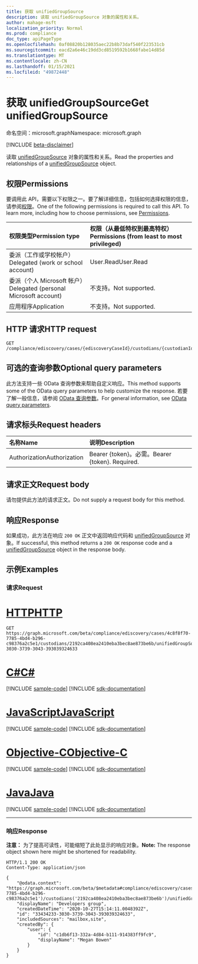 ```yaml
---
title: 获取 unifiedGroupSource
description: 读取 unifiedGroupSource 对象的属性和关系。
author: mahage-msft
localization_priority: Normal
ms.prod: compliance
doc_type: apiPageType
ms.openlocfilehash: 0af08820b128035aec22b8b73daf540f223531cb
ms.sourcegitcommit: eacd2a6e46c19dd3cd8519592b1668fabe14d85d
ms.translationtype: MT
ms.contentlocale: zh-CN
ms.lasthandoff: 01/15/2021
ms.locfileid: "49872448"
---
```

# <a name="get-unifiedgroupsource"></a><span data-ttu-id="bea63-103">获取 unifiedGroupSource</span><span class="sxs-lookup"><span data-stu-id="bea63-103">Get unifiedGroupSource</span></span>

<span data-ttu-id="bea63-104">命名空间：microsoft.graph</span><span class="sxs-lookup"><span data-stu-id="bea63-104">Namespace: microsoft.graph</span></span>

[!INCLUDE [beta-disclaimer](../../includes/beta-disclaimer.md)]

<span data-ttu-id="bea63-105">读取 [unifiedGroupSource](../resources/unifiedgroupsource.md) 对象的属性和关系。</span><span class="sxs-lookup"><span data-stu-id="bea63-105">Read the properties and relationships of a [unifiedGroupSource](../resources/unifiedgroupsource.md) object.</span></span>

## <a name="permissions"></a><span data-ttu-id="bea63-106">权限</span><span class="sxs-lookup"><span data-stu-id="bea63-106">Permissions</span></span>

<span data-ttu-id="bea63-p101">要调用此 API，需要以下权限之一。要了解详细信息，包括如何选择权限的信息，请参阅[权限](/graph/permissions-reference)。</span><span class="sxs-lookup"><span data-stu-id="bea63-p101">One of the following permissions is required to call this API. To learn more, including how to choose permissions, see [Permissions](/graph/permissions-reference).</span></span>

|<span data-ttu-id="bea63-109">权限类型</span><span class="sxs-lookup"><span data-stu-id="bea63-109">Permission type</span></span>|<span data-ttu-id="bea63-110">权限（从最低特权到最高特权）</span><span class="sxs-lookup"><span data-stu-id="bea63-110">Permissions (from least to most privileged)</span></span>|
|:---|:---|
|<span data-ttu-id="bea63-111">委派（工作或学校帐户）</span><span class="sxs-lookup"><span data-stu-id="bea63-111">Delegated (work or school account)</span></span>|<span data-ttu-id="bea63-112">User.Read</span><span class="sxs-lookup"><span data-stu-id="bea63-112">User.Read</span></span>|
|<span data-ttu-id="bea63-113">委派（个人 Microsoft 帐户）</span><span class="sxs-lookup"><span data-stu-id="bea63-113">Delegated (personal Microsoft account)</span></span>|<span data-ttu-id="bea63-114">不支持。</span><span class="sxs-lookup"><span data-stu-id="bea63-114">Not supported.</span></span>|
|<span data-ttu-id="bea63-115">应用程序</span><span class="sxs-lookup"><span data-stu-id="bea63-115">Application</span></span>|<span data-ttu-id="bea63-116">不支持。</span><span class="sxs-lookup"><span data-stu-id="bea63-116">Not supported.</span></span>|

## <a name="http-request"></a><span data-ttu-id="bea63-117">HTTP 请求</span><span class="sxs-lookup"><span data-stu-id="bea63-117">HTTP request</span></span>

<!-- {
  "blockType": "ignored"
}
-->

``` http
GET /compliance/ediscovery/cases/{ediscoveryCaseId}/custodians/{custodianId}/unifiedGroupSources/{unifiedGroupSourceId}
```

## <a name="optional-query-parameters"></a><span data-ttu-id="bea63-118">可选的查询参数</span><span class="sxs-lookup"><span data-stu-id="bea63-118">Optional query parameters</span></span>

<span data-ttu-id="bea63-119">此方法支持一些 OData 查询参数来帮助自定义响应。</span><span class="sxs-lookup"><span data-stu-id="bea63-119">This method supports some of the OData query parameters to help customize the response.</span></span> <span data-ttu-id="bea63-120">若要了解一般信息，请参阅 [OData 查询参数](/graph/query-parameters)。</span><span class="sxs-lookup"><span data-stu-id="bea63-120">For general information, see [OData query parameters](/graph/query-parameters).</span></span>

## <a name="request-headers"></a><span data-ttu-id="bea63-121">请求标头</span><span class="sxs-lookup"><span data-stu-id="bea63-121">Request headers</span></span>

|<span data-ttu-id="bea63-122">名称</span><span class="sxs-lookup"><span data-stu-id="bea63-122">Name</span></span>|<span data-ttu-id="bea63-123">说明</span><span class="sxs-lookup"><span data-stu-id="bea63-123">Description</span></span>|
|:---|:---|
|<span data-ttu-id="bea63-124">Authorization</span><span class="sxs-lookup"><span data-stu-id="bea63-124">Authorization</span></span>|<span data-ttu-id="bea63-p103">Bearer {token}。必需。</span><span class="sxs-lookup"><span data-stu-id="bea63-p103">Bearer {token}. Required.</span></span>|

## <a name="request-body"></a><span data-ttu-id="bea63-127">请求正文</span><span class="sxs-lookup"><span data-stu-id="bea63-127">Request body</span></span>

<span data-ttu-id="bea63-128">请勿提供此方法的请求正文。</span><span class="sxs-lookup"><span data-stu-id="bea63-128">Do not supply a request body for this method.</span></span>

## <a name="response"></a><span data-ttu-id="bea63-129">响应</span><span class="sxs-lookup"><span data-stu-id="bea63-129">Response</span></span>

<span data-ttu-id="bea63-130">如果成功，此方法在响应 `200 OK` 正文中返回响应代码和 [unifiedGroupSource](../resources/unifiedgroupsource.md) 对象。</span><span class="sxs-lookup"><span data-stu-id="bea63-130">If successful, this method returns a `200 OK` response code and a [unifiedGroupSource](../resources/unifiedgroupsource.md) object in the response body.</span></span>

## <a name="examples"></a><span data-ttu-id="bea63-131">示例</span><span class="sxs-lookup"><span data-stu-id="bea63-131">Examples</span></span>

### <a name="request"></a><span data-ttu-id="bea63-132">请求</span><span class="sxs-lookup"><span data-stu-id="bea63-132">Request</span></span>


# <a name="http"></a>[<span data-ttu-id="bea63-133">HTTP</span><span class="sxs-lookup"><span data-stu-id="bea63-133">HTTP</span></span>](#tab/http)
<!-- {
  "blockType": "request",
  "name": "get_unifiedgroupsource"
}
-->

``` http
GET https://graph.microsoft.com/beta/compliance/ediscovery/cases/4c8f8f70-7785-4bd4-b296-c98376a2c5e1/custodians/2192ca408ea2410eba3bec8ae873be6b/unifiedGroupSources/33434233-3030-3739-3043-393039324633
```
# <a name="c"></a>[<span data-ttu-id="bea63-134">C#</span><span class="sxs-lookup"><span data-stu-id="bea63-134">C#</span></span>](#tab/csharp)
[!INCLUDE [sample-code](../includes/snippets/csharp/get-unifiedgroupsource-csharp-snippets.md)]
[!INCLUDE [sdk-documentation](../includes/snippets/snippets-sdk-documentation-link.md)]

# <a name="javascript"></a>[<span data-ttu-id="bea63-135">JavaScript</span><span class="sxs-lookup"><span data-stu-id="bea63-135">JavaScript</span></span>](#tab/javascript)
[!INCLUDE [sample-code](../includes/snippets/javascript/get-unifiedgroupsource-javascript-snippets.md)]
[!INCLUDE [sdk-documentation](../includes/snippets/snippets-sdk-documentation-link.md)]

# <a name="objective-c"></a>[<span data-ttu-id="bea63-136">Objective-C</span><span class="sxs-lookup"><span data-stu-id="bea63-136">Objective-C</span></span>](#tab/objc)
[!INCLUDE [sample-code](../includes/snippets/objc/get-unifiedgroupsource-objc-snippets.md)]
[!INCLUDE [sdk-documentation](../includes/snippets/snippets-sdk-documentation-link.md)]

# <a name="java"></a>[<span data-ttu-id="bea63-137">Java</span><span class="sxs-lookup"><span data-stu-id="bea63-137">Java</span></span>](#tab/java)
[!INCLUDE [sample-code](../includes/snippets/java/get-unifiedgroupsource-java-snippets.md)]
[!INCLUDE [sdk-documentation](../includes/snippets/snippets-sdk-documentation-link.md)]

---


### <a name="response"></a><span data-ttu-id="bea63-138">响应</span><span class="sxs-lookup"><span data-stu-id="bea63-138">Response</span></span>

<span data-ttu-id="bea63-139">**注意：** 为了提高可读性，可能缩短了此处显示的响应对象。</span><span class="sxs-lookup"><span data-stu-id="bea63-139">**Note:** The response object shown here might be shortened for readability.</span></span>
<!-- {
  "blockType": "response",
  "truncated": true,
  "@odata.type": "microsoft.graph.unifiedGroupSource"
}
-->

``` http
HTTP/1.1 200 OK
Content-Type: application/json

{
    "@odata.context": "https://graph.microsoft.com/beta/$metadata#compliance/ediscovery/cases('4c8f8f70-7785-4bd4-b296-c98376a2c5e1')/custodians('2192ca408ea2410eba3bec8ae873be6b')/unifiedGroupSources",
    "displayName": "Developers group",
    "createdDateTime": "2020-10-27T15:14:11.0048392Z",
    "id": "33434233-3030-3739-3043-393039324633",
    "includedSources": "mailbox,site",
    "createdBy": {
        "user": {
            "id": "c1db6f13-332a-4d84-b111-914383ff9fc9",
            "displayName": "Megan Bowen"
        }
    }
}
```
